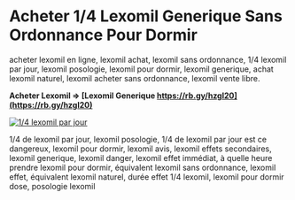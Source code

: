 # Acheter 1/4 Lexomil Generique Sans Ordonnance Pour Dormir
acheter lexomil en ligne, lexomil achat, lexomil sans ordonnance, 1/4 lexomil par jour, lexomil posologie, lexomil pour dormir, lexomil generique, achat lexomil naturel, lexomil acheter sans ordonnance, lexomil vente libre.

**Acheter Lexomil => [Lexomil Generique https://rb.gy/hzgl20](https://rb.gy/hzgl20)**

[![1/4 lexomil par jour](https://startupxplore.com/uploads/ff8080818c524781018c74a05ab434ef-large.png)](https://rb.gy/hzgl20)

1/4 de lexomil par jour, lexomil posologie, 1/4 de lexomil par jour est ce dangereux, lexomil pour dormir, lexomil avis, lexomil effets secondaires, lexomil generique, lexomil danger, lexomil effet immédiat, à quelle heure prendre lexomil pour dormir, équivalent lexomil sans ordonnance, lexomil effet, équivalent lexomil naturel, durée effet 1/4 lexomil, lexomil pour dormir dose, posologie lexomil
